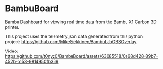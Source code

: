 # BambuBoard
Bambu Dashboard for viewing real time data from the Bambu X1 Carbon 3D printer.

This project uses the telemetry.json data generated from this python project:
https://github.com/MikeSiekkinen/BambuLabOBSOverlay

Video:
https://github.com/t0nyz0/BambuBoard/assets/63085518/0a68d428-89b7-452b-b153-9814950fb369

